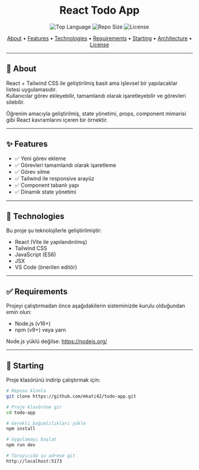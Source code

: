 <h1 align="center">React Todo App</h1>

<p align="center">
  <img alt="Top Language" src="https://img.shields.io/github/languages/top/mkati42/todo-app?color=blue">
  <img alt="Repo Size" src="https://img.shields.io/github/repo-size/mkati42/todo-app?color=blue">
  <img alt="License" src="https://img.shields.io/github/license/mkati42/todo-app?color=blue">
</p>

<p align="center">
  <a href="#dart-about">About</a> •
  <a href="#sparkles-features">Features</a> •
  <a href="#rocket-technologies">Technologies</a> •
  <a href="#white_check_mark-requirements">Requirements</a> •
  <a href="#checkered_flag-starting">Starting</a> •
  <a href="#books-architecture">Architecture</a> •
  <a href="#memo-license">License</a>
</p>

---

## :dart: About

React + Tailwind CSS ile geliştirilmiş basit ama işlevsel bir yapılacaklar listesi uygulamasıdır.  
Kullanıcılar görev ekleyebilir, tamamlandı olarak işaretleyebilir ve görevleri silebilir.

Öğrenim amacıyla geliştirilmiş, state yönetimi, props, component mimarisi gibi React kavramlarını içeren bir örnektir.

---

## :sparkles: Features

- ✅ Yeni görev ekleme  
- ✅ Görevleri tamamlandı olarak işaretleme  
- ✅ Görev silme  
- ✅ Tailwind ile responsive arayüz  
- ✅ Component tabanlı yapı  
- ✅ Dinamik state yönetimi

---

## :rocket: Technologies

Bu proje şu teknolojilerle geliştirilmiştir:

- React (Vite ile yapılandırılmış)
- Tailwind CSS
- JavaScript (ES6)
- JSX
- VS Code (önerilen editör)

---

## :white_check_mark: Requirements

Projeyi çalıştırmadan önce aşağıdakilerin sisteminizde kurulu olduğundan emin olun:

- Node.js (v16+)
- npm (v9+) veya yarn

Node.js yüklü değilse: https://nodejs.org/

---

## :checkered_flag: Starting

Proje klasörünü indirip çalıştırmak için:

```bash
# Reposu klonla
git clone https://github.com/mkati42/todo-app.git

# Proje klasörüne gir
cd todo-app

# Gerekli bağımlılıkları yükle
npm install

# Uygulamayı başlat
npm run dev

# Tarayıcıda şu adrese git
http://localhost:5173
